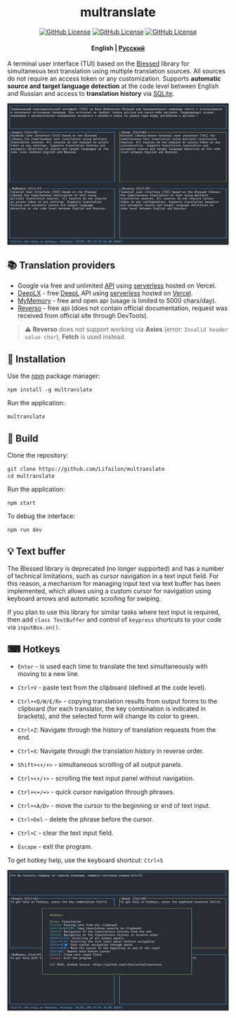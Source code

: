 <h1 align="center">
    multranslate
</h1>

<p align="center">
<a href="https://www.npmjs.com/package/multranslate"><img title="GitHub License"src="https://img.shields.io/npm/v/multranslate?logo=npm&logoColor=red"></a>
<a href="https://www.npmjs.com/package/multranslate"><img title="GitHub License"src="https://img.shields.io/github/languages/top/Lifailon/multranslate?logo=JavaScript&color=yellow"></a>
<a href="https://github.com/Lifailon/multranslate/blob/rsa/LICENSE"><img title="GitHub License"src="https://img.shields.io/github/license/Lifailon/multranslate?logo=readme&logoColor=white&color=white"></a>
</p>

<h4 align="center">
    <strong>English</strong> | <a href="README_RU.md">Русский</a>
</h4>

A terminal user interface (TUI) based on the [Blessed](https://github.com/chjj/blessed) library for simultaneous text translation using multiple translation sources. All sources do not require an access token or any customization. Supports **automatic source and target language detection** at the code level between English and Russian and access to **translation history** via [SQLite](https://github.com/WiseLibs/better-sqlite3).

![interface](/image/interface.jpg)

## 📚 Translation providers

- Google via free and unlimited [API](https://github.com/matheuss/google-translate-api) using [serverless](https://github.com/olavoparno/translate-serverless-vercel) hosted on Vercel.
- [DeepLX](https://github.com/OwO-Network/DeepLX) - free [DeepL](https://deepl.com) API using [serverless](https://github.com/LegendLeo/deeplx-serverless) hosted on [Vercel](https://github.com/bropines/Deeplx-vercel).
- [MyMemory](https://mymemory.translated.net/doc/spec.php) - free and open api (usage is limited to 5000 chars/day).
- [Reverso](https://www.reverso.net) - free api (does not contain official documentation, request was received from official site through DevTools).

> ⚠ **Reverso** does not support working via **Axios** (error: `Invalid header value char`), **Fetch** is used instead.

## 🚀 Installation

Use the [npm](https://www.npmjs.com/package/multranslate) package manager:

```shell
npm install -g multranslate
```

Run the application:

```shell
multranslate
```

## 🔧 Build

Clone the repository:

```shell
git clone https://github.com/Lifailon/multranslate
cd multranslate
```

Run the application:

```shell
npm start
```

To debug the interface:

```shell
npm run dev
```

## 💡 Text buffer

The Blessed library is deprecated (no longer supported) and has a number of technical limitations, such as cursor navigation in a text input field. For this reason, a mechanism for managing input text via text buffer has been implemented, which allows using a custom cursor for navigation using keyboard arrows and automatic scrolling for swiping.

If you plan to use this library for similar tasks where text input is required, then add `class TextBuffer` and control of `keypress` shortcuts to your code via `inputBox.on()`.

## ⌨ Hotkeys

- `Enter` - is used each time to translate the text simultaneously with moving to a new line.

- `Ctrl+V` - paste text from the clipboard (defined at the code level).

- `Ctrl+<Q/W/E/R>` - copying translation results from output forms to the clipboard (for each translator, the key combination is indicated in brackets), and the selected form will change its color to green.

- `Ctrl+Z`: Navigate through the history of translation requests from the end.

- `Ctrl+X`: Navigate through the translation history in reverse order.

- `Shift+<⬆/⬇>` - simultaneous scrolling of all output panels.

- `Ctrl+<⬆/⬇>` - scrolling the text input panel without navigation.

- `Ctrl+<⬅/➡>` - quick cursor navigation through phrases.

- `Ctrl+<A/D>` - move the cursor to the beginning or end of text input.

- `Ctrl+Del` - delete the phrase before the cursor.

- `Ctrl+C` - clear the text input field.

- `Escape` - exit the program.

To get hotkey help, use the keyboard shortcut: `Ctrl+S`

![interface](/image/hotkeys.jpg)
